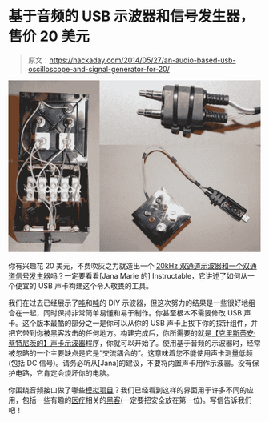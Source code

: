 # 基于音频的 USB 示波器和信号发生器，售价 20 美元

> 原文：<https://hackaday.com/2014/05/27/an-audio-based-usb-oscilloscope-and-signal-generator-for-20/>

![SoundScope](img/05660e4e3d3ba1863128422ce93771be.png)

你有兴趣花 20 美元，不费吹灰之力就造出一个 [20kHz 双通道示波器和一个双通道信号发生器](http://www.instructables.com/id/USB-Oscilloscope-with-Signal-generator/)吗？一定要看看[Jana Marie 的] Instructable，它讲述了如何从一个便宜的 USB 声卡构建这个令人敬畏的工具。

我们在过去已经展示了[吨](http://hackaday.com/2013/07/08/arduino-oscilloscope-at-five-megasamples-per-second/)和[吨](http://hackaday.com/2012/07/14/android-oscilloscope-built-from-parts-just-laying-around/)的 DIY 示波器，但这次努力的结果是一些很好地组合在一起，同时保持非常简单易懂和易于制作。你甚至根本不需要修改 USB 声卡。这个版本最酷的部分之一是你可以从你的 USB 声卡上拔下你的探针组件，并把它带到你被黑客攻击的任何地方。构建完成后，你所需要的就是[【克里斯蒂安·蔡特尼茨的】声卡示波器](http://www.zeitnitz.de/Christian/scope_en)程序，你就可以开始了。使用基于音频的示波器时，经常被忽略的一个主要缺点是它是“交流耦合的”。这意味着您不能使用声卡测量低频(包括 DC 信号)。请务必听从[Jana]的建议，不要将内置声卡用作示波器。没有保护电路，它肯定会烧坏你的电脑。

你围绕音频接口做了哪些[模拟项目](http://hackaday.com/2012/07/02/decoding-rf-link-using-a-pc-soundcard/)？我们已经看到这样的界面用于许多不同的应用，包括一些有趣的[医疗](http://hackaday.com/2008/05/26/make-an-ecg-with-your-sound-card/)相关的[黑客](http://hackaday.com/2013/04/18/pulse-oximeter-from-lm324-led-and-photodiode/)(一定要把安全放在第一位)。写信告诉我们吧！